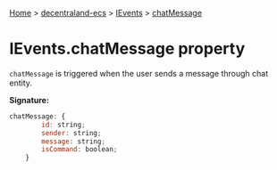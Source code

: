 [Home](./index) &gt; [decentraland-ecs](./decentraland-ecs.md) &gt; [IEvents](./decentraland-ecs.ievents.md) &gt; [chatMessage](./decentraland-ecs.ievents.chatmessage.md)

# IEvents.chatMessage property

`chatMessage` is triggered when the user sends a message through chat entity.

**Signature:**
```javascript
chatMessage: {
        id: string;
        sender: string;
        message: string;
        isCommand: boolean;
    }
```
